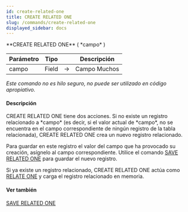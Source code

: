 ```yaml
---
id: create-related-one
title: CREATE RELATED ONE
slug: /commands/create-related-one
displayed_sidebar: docs
---
```


<!--REF #_command_.CREATE RELATED ONE.Syntax-->**CREATE RELATED ONE** ( *campo* )<!-- END REF-->
<!--REF #_command_.CREATE RELATED ONE.Params-->
| Parámetro | Tipo |  | Descripción |
| --- | --- | --- | --- |
| campo | Field | &#8594;  | Campo Muchos |

<!-- END REF-->

*Este comando no es hilo seguro, no puede ser utilizado en código apropiativo.*


#### Descripción 

<!--REF #_command_.CREATE RELATED ONE.Summary-->CREATE RELATED ONE tiene dos acciones.<!-- END REF--> Si no existe un registro relacionado a *campo* (es decir, si el valor actual de *campo*, no se encuentra en el campo correspondiente de ningún registro de la tabla relacionada), CREATE RELATED ONE crea un nuevo registro relacionado.   
  
Para guardar en este registro el valor del campo que ha provocado su creación, asígnelo al campo correspondiente. Utilice el comando [SAVE RELATED ONE](save-related-one.md "SAVE RELATED ONE") para guardar el nuevo registro. 

Si ya existe un registro relacionado, CREATE RELATED ONE actúa como [RELATE ONE](relate-one.md "RELATE ONE") y carga el registro relacionado en memoria.

#### Ver también 

[SAVE RELATED ONE](save-related-one.md)  